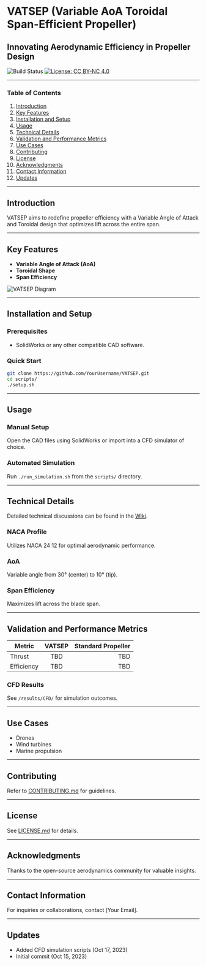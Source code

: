 # VATSEP (Variable AoA Toroidal Span-Efficient Propeller)

## Innovating Aerodynamic Efficiency in Propeller Design
![Build Status](https://img.shields.io/badge/Build-Passing-green)
[![License: CC BY-NC 4.0](https://img.shields.io/badge/License-CC%20BY--NC-blue.svg)](https://creativecommons.org/licenses/by-nc/4.0/deed.en)


---

### Table of Contents
1. [Introduction](#introduction)
2. [Key Features](#key-features)
3. [Installation and Setup](#installation-and-setup)
4. [Usage](#usage)
5. [Technical Details](#technical-details)
6. [Validation and Performance Metrics](#validation-and-performance-metrics)
7. [Use Cases](#use-cases)
8. [Contributing](#contributing)
9. [License](#license)
10. [Acknowledgments](#acknowledgments)
11. [Contact Information](#contact-information)
12. [Updates](#updates)

---

## Introduction
VATSEP aims to redefine propeller efficiency with a Variable Angle of Attack and Toroidal design that optimizes lift across the entire span.

---

## Key Features
- **Variable Angle of Attack (AoA)**
- **Toroidal Shape**
- **Span Efficiency**

![VATSEP Diagram](./images/VATSEP_diagram.png)

---

## Installation and Setup

### Prerequisites
- SolidWorks or any other compatible CAD software.

### Quick Start
```bash
git clone https://github.com/YourUsername/VATSEP.git
cd scripts/
./setup.sh
```

---

## Usage

### Manual Setup
Open the CAD files using SolidWorks or import into a CFD simulator of choice.

### Automated Simulation
Run `./run_simulation.sh` from the `scripts/` directory.

---

## Technical Details
Detailed technical discussions can be found in the [Wiki](https://github.com/YourUsername/VATSEP/wiki).

### NACA Profile
Utilizes NACA 24 12 for optimal aerodynamic performance.

### AoA
Variable angle from 30° (center) to 10° (tip).

### Span Efficiency
Maximizes lift across the blade span.

---

## Validation and Performance Metrics

| Metric        | VATSEP          | Standard Propeller  |
| ------------- |:---------------:| ------------------:|
| Thrust        | TBD             | TBD                |
| Efficiency    | TBD             | TBD                |

### CFD Results
See `/results/CFD/` for simulation outcomes.

---

## Use Cases
- Drones
- Wind turbines
- Marine propulsion

---

## Contributing
Refer to [CONTRIBUTING.md](./CONTRIBUTING.md) for guidelines.

---

## License
See [LICENSE.md](./LICENSE.md) for details.

---

## Acknowledgments
Thanks to the open-source aerodynamics community for valuable insights.

---

## Contact Information
For inquiries or collaborations, contact [Your Email].

---

## Updates
- Added CFD simulation scripts (Oct 17, 2023)
- Initial commit (Oct 15, 2023)
